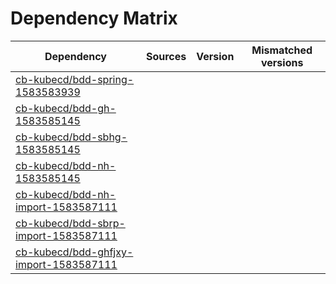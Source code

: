 # Dependency Matrix

Dependency | Sources | Version | Mismatched versions
---------- | ------- | ------- | -------------------
[cb-kubecd/bdd-spring-1583583939](https://github.com/cb-kubecd/bdd-spring-1583583939.git) |  | []() | 
[cb-kubecd/bdd-gh-1583585145](https://github.com/cb-kubecd/bdd-gh-1583585145.git) |  | []() | 
[cb-kubecd/bdd-sbhg-1583585145](https://github.com/cb-kubecd/bdd-sbhg-1583585145.git) |  | []() | 
[cb-kubecd/bdd-nh-1583585145](https://github.com/cb-kubecd/bdd-nh-1583585145.git) |  | []() | 
[cb-kubecd/bdd-nh-import-1583587111](https://github.com/cb-kubecd/bdd-nh-import-1583587111.git) |  | []() | 
[cb-kubecd/bdd-sbrp-import-1583587111](https://github.com/cb-kubecd/bdd-sbrp-import-1583587111.git) |  | []() | 
[cb-kubecd/bdd-ghfjxy-import-1583587111](https://github.com/cb-kubecd/bdd-ghfjxy-import-1583587111.git) |  | []() | 
